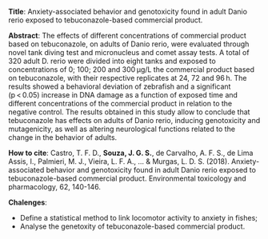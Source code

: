 **Title**: Anxiety-associated behavior and genotoxicity found in adult Danio rerio exposed to tebuconazole-based commercial product.

**Abstract**:
The effects of different concentrations of commercial product based on tebuconazole, on adults of Danio rerio, were evaluated through novel tank diving test and micronucleus and comet assay tests. A total of 320 adult D. rerio were divided into eight tanks and exposed to concentrations of 0; 100; 200 and 300 μg/L the commercial product based on tebuconazole, with their respective replicates at 24, 72 and 96 h. The results showed a behavioral deviation of zebrafish and a significant (p < 0.05) increase in DNA damage as a function of exposed time and different concentrations of the commercial product in relation to the negative control. The results obtained in this study allow to conclude that tebuconazole has effects on adults of Danio rerio, inducing genotoxicity and mutagenicity, as well as altering neurological functions related to the change in the behavior of adults.

**How to cite**: Castro, T. F. D., **Souza, J. G. S.**, de Carvalho, A. F. S., de Lima Assis, I., Palmieri, M. J., Vieira, L. F. A., ... & Murgas, L. D. S. (2018). Anxiety-associated behavior and genotoxicity found in adult Danio rerio exposed to tebuconazole-based commercial product. Environmental toxicology and pharmacology, 62, 140-146.

**Chalenges**: 
- Define a statistical method to link locomotor activity to anxiety in fishes;
- Analyse the genetoxity of tebuconazole-based commercial product. 

